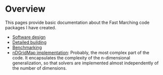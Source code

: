 # Overview

This pages provide basic documentation about the Fast Marching code packages I have created.

- [Software design](markdown/design.md)
- [Detailed building](markdown/building.md)
- [Benchmarking](markdown/benchmarking.md)
- [nDGridMap implementation](../nDGridMap.pdf): Probably, the most complex part of the code. It encapsulates the complexity of the n-dimensional generalization, so that solvers are implemented almost independently of the number of dimensions.